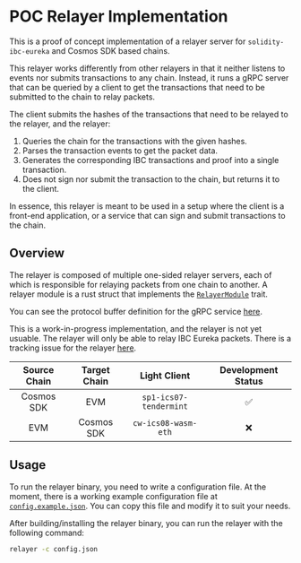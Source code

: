 # POC Relayer Implementation

This is a proof of concept implementation of a relayer server for `solidity-ibc-eureka` and Cosmos SDK based chains.

This relayer works differently from other relayers in that it neither listens to events nor submits transactions to any chain. Instead, it runs a gRPC server that can be queried by a client to get the transactions that need to be submitted to the chain to relay packets.

The client submits the hashes of the transactions that need to be relayed to the relayer, and the relayer:
1. Queries the chain for the transactions with the given hashes.
2. Parses the transaction events to get the packet data.
3. Generates the corresponding IBC transactions and proof into a single transaction.
4. Does not sign nor submit the transaction to the chain, but returns it to the client.

In essence, this relayer is meant to be used in a setup where the client is a front-end application, or a service that can sign and submit transactions to the chain.

## Overview

The relayer is composed of multiple one-sided relayer servers, each of which is responsible for relaying packets from one chain to another. A relayer module is a rust struct that implements the [`RelayerModule`](https://github.com/cosmos/solidity-ibc-eureka/blob/debc0ad73acab0cd0a827a1a35a7ae4c1c65feb1/relayer/src/core/modules.rs#L10) trait.

You can see the protocol buffer definition for the gRPC service [here](https://github.com/cosmos/solidity-ibc-eureka/blob/debc0ad73acab0cd0a827a1a35a7ae4c1c65feb1/relayer/proto/relayer/relayer.proto).

This is a work-in-progress implementation, and the relayer is not yet usuable. The relayer will only be able to relay IBC Eureka packets. There is a tracking issue for the relayer [here](https://github.com/cosmos/solidity-ibc-eureka/issues/121).

| **Source Chain** | **Target Chain** | **Light Client** | **Development Status** |
|:---:|:---:|:---:|:---:|
| Cosmos SDK | EVM | `sp1-ics07-tendermint` | ✅ |
| EVM | Cosmos SDK | `cw-ics08-wasm-eth` | ❌ |

## Usage

To run the relayer binary, you need to write a configuration file. At the moment, there is a working example configuration file at [`config.example.json`](./config.example.json). You can copy this file and modify it to suit your needs.

After building/installing the relayer binary, you can run the relayer with the following command:

```sh
relayer -c config.json
```
